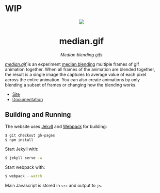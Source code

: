 # WIP

<div align="center">
    <div><img src="https://raw.githubusercontent.com/mattbierner/median-gif/gh-pages/documentation/images/example.gif" /></div>
    <h1 align="center">median.gif</h1>
    <p><i align="center">Median blending gifs</i></p>
</div>


*[median.gif](site)* is an experiment [median blending](http://petapixel.com/2013/05/29/a-look-at-reducing-noise-in-photographs-using-median-blending/) multiple frames of gif animation together. When all frames of the animation are blended together, the result is a single image the captures to average value of each pixel across the entire animation. You can also create animations by only blending a subset of frames or changing how the blending works.


* [Site][site]
* [Documentation][documentation]


## Building and Running
The website uses [Jekyll](http://jekyllrb.com/) and [Webpack](http://webpack.github.io/) for building:

```bash
$ git checkout gh-pages
$ npm install
```

Start Jekyll with:

```bash
$ jekyll serve -w
```

Start webpack with:

```bash
$ webpack --watch
```

Main Javascript is stored in `src` and output to `js`.


[site]: https://mattbierner.github.io/median-gif/
[documentation]: https://github.com/mattbierner/median-gif/blob/gh-pages/documentation/about.md